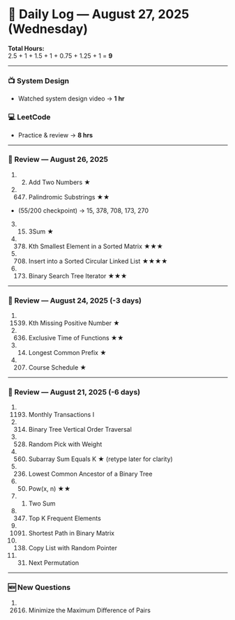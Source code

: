 # 📅 Daily Log — August 27, 2025 (Wednesday)

**Total Hours:**  
2.5 + 1 + 1.5 + 1 + 0.75 + 1.25 + 1 = **9**

---

### 📺 System Design
- Watched system design video → **1 hr**

### 💻 LeetCode
- Practice & review → **8 hrs**

---

### 🔁 Review — August 26, 2025
1. 2. Add Two Numbers ★  
2. 647. Palindromic Substrings ★★  
- (55/200 checkpoint) → 15, 378, 708, 173, 270  
3. 15. 3Sum ★  
4. 378. Kth Smallest Element in a Sorted Matrix ★★★  
5. 708. Insert into a Sorted Circular Linked List ★★★★  
6. 173. Binary Search Tree Iterator ★★★

---

### 🔁 Review — August 24, 2025 (-3 days)
1. 1539. Kth Missing Positive Number ★  
2. 636. Exclusive Time of Functions ★★  
3. 14. Longest Common Prefix ★  
4. 207. Course Schedule ★

---

### 🔁 Review — August 21, 2025 (-6 days)
1. 1193. Monthly Transactions I  
2. 314. Binary Tree Vertical Order Traversal  
3. 528. Random Pick with Weight  
4. 560. Subarray Sum Equals K ★ (retype later for clarity)  
5. 236. Lowest Common Ancestor of a Binary Tree  
6. 50. Pow(x, n) ★★  
7. 1. Two Sum  
8. 347. Top K Frequent Elements  
9. 1091. Shortest Path in Binary Matrix  
10. 138. Copy List with Random Pointer  
11. 31. Next Permutation  

---

### 🆕 New Questions
1. 2616. Minimize the Maximum Difference of Pairs